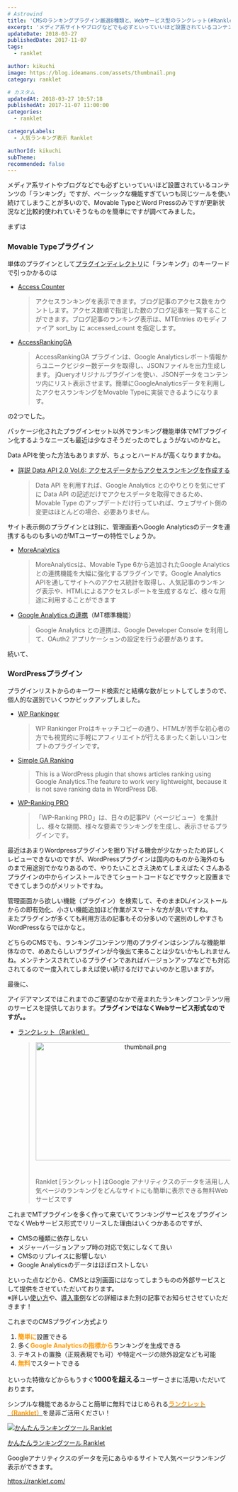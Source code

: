 ```yaml
---
# Astrowind
title: 'CMSのランキングプラグイン厳選8種類と、Webサービス型のランクレット(#Ranklet)'
excerpt: 'メディア系サイトやブログなどでも必ずといっていいほど設置されているコンテンツの「...'
updateDate: 2018-03-27
publishedDate: 2017-11-07
tags: 
  - ranklet

author: kikuchi
image: https://blog.ideamans.com/assets/thumbnail.png
category: ranklet

# カスタム
updatedAt: 2018-03-27 10:57:18
publishedAt: 2017-11-07 11:00:00
categories: 
  - ranklet

categoryLabels: 
  - 人気ランキング表示 Ranklet

authorId: kikuchi
subTheme: 
recommended: false
---
```


<p>メディア系サイトやブログなどでも必ずといっていいほど設置されているコンテンツの「ランキング」ですが、ベーシックな機能すぎていつも同じツールを使い続けてしまうことが多いので、Movable TypeとWord Pressのみですが更新状況など比較的使われていそうなものを簡単にですが調べてみました。</p>
<p>まずは</p>
<h3>Movable Typeプラグイン</h3>
<p>単体のプラグインとして<a href="https://plugins.movabletype.jp/search.html?q=%E3%83%A9%E3%83%B3%E3%82%AD%E3%83%B3%E3%82%B0&amp;_r=0.2909047209840194" target="_blank">プラグインディレクトリ</a>に「ランキング」のキーワードで引っかかるのは</p>
<ul><li><a href="https://plugins.movabletype.jp/masato_mori_1/access-counter.html" target="_blank">Access Counter</a>
<blockquote>アクセスランキングを表示できます。ブログ記事のアクセス数をカウントします。アクセス数順で指定した数のブログ記事を一覧することができます。ブログ記事のランキング表示は、MTEntries のモディファイア sort_by に accessed_count を指定します。</blockquote>
</li><li><a href="https://plugins.movabletype.jp/cool2ikou/accessrankingga.html" target="_blank">AccessRankingGA</a>
<blockquote>AccessRankingGA プラグインは、Google Analyticsレポート情報からユニークビジター数データを取得し、JSONファイルを出力生成します。 jQueryオリジナルプラグインを使い、JSONデータをコンテンツ内にリスト表示させます。簡単にGoogleAnalyticsデータを利用したアクセスランキングをMovable Typeに実装できるようになります。</blockquote>
</li></ul>
<p>の2つでした。</p>
<p>パッケージ化されたプラグインセット以外でランキング機能単体でMTプラグイン化するようなニーズも最近は少なさそうだったのでしょうがないのかなと。</p>
<p>Data APIを使った方法もありますが、ちょっとハードルが高くなりますかね。</p>
<ul><li><a href="https://www.movabletype.jp/blog/data-api-v2-06.html" target="_blank">詳説 Data API 2.0 Vol.6: アクセスデータからアクセスランキングを作成する</a>
<blockquote>Data API を利用すれば、Google Analytics とのやりとりを気にせずに Data API の記述だけでアクセスデータを取得できるため、Movable Type のアップデートだけ行っていれば、ウェブサイト側の変更はほとんどの場合、必要ありません。</blockquote>
</li></ul>
<p>サイト表示側のプラグインとは別に、管理画面へGoogle Analyticsのデータを連携するものも多いのがMTユーザーの特性でしょうか。</p>
<ul><li><a href="https://www.ideamans.com/mt/moreanalytics/" target="_blank">MoreAnalytics</a>
<blockquote>MoreAnalyticsは、Movable Type 6から追加されたGoogle Analyticsとの連携機能を大幅に強化するプラグインです。Google Analytics APIを通してサイトへのアクセス統計を取得し、人気記事のランキング表示や、HTMLによるアクセスレポートを生成するなど、様々な用途に利用することができます</blockquote>
</li><li><a href="https://www.movabletype.jp/documentation/mt6/settings/google-analytics.html" target="_blank">Google Analytics の連携</a>（MT標準機能）
<blockquote>Google Analytics との連携は、Google Developer Console を利用して、OAuth2 アプリケーションの設定を行う必要があります。</blockquote>
</li></ul>
<p> </p>
<p>続いて、</p>
<h3>WordPressプラグイン</h3>
<p>プラグインリストからのキーワード検索だと結構な数がヒットしてしまうので、個人的な選別でいくつかピックアップしました。</p>
<ul><li><a href="https://fwww-lab.com/" target="_blank">WP Rankinger</a>
<blockquote>WP Rankinger Proはキャッチコピーの通り、HTMLが苦手な初心者の方でも視覚的に手軽にアフィリエイトが行えるまったく新しいコンセプトのプラグインです。</blockquote>
</li><li><a href="https://simple-ga-ranking.org/" target="_blank">Simple GA Ranking</a>
<blockquote>This is a WordPress plugin that shows articles ranking using Google Analytics.The feature to work very lightweight, because it is not save ranking data in WordPress DB.</blockquote>
</li><li><a href="https://plugmize.jp/product/wp-ranking-pro/" target="_blank">WP-Ranking PRO</a>
<blockquote>「WP-Ranking PRO」は、日々の記事PV（ページビュー）を集計し、様々な期間、様々な要素でランキングを生成し、表示させるプラグインです。</blockquote>
</li></ul>
<p>最近はあまりWordpressプラグインを掘り下げる機会が少なかったため詳しくレビューできないのですが、WordPressプラグインは国内のものから海外のものまで用途別でかなりあるので、やりたいことさえ決めてしまえばたくさんあるプラグインの中からインストールできてショートコードなどでサクッと設置までできてしまうのがメリットですね。</p>
<p>管理画面から欲しい機能（プラグイン）を検索して、そのままDL/インストールからの即有効化、小さい機能追加ほど作業がスマートな方が良いですね。<br>またプラグインが多くても利用方法の記事もその分多いので選別のしやすさもWordPressならではかなと。</p>
<p> </p>
<p>どちらのCMSでも、ランキングコンテンツ用のプラグインはシンプルな機能単体なので、めあたらしいプラグインが今後出て来ることは少ないかもしれませんね。メンテナンスされているプラグインであればバージョンアップなどでも対応されてるので一度入れてしまえば使い続けるだけでよいのかと思いますが。</p>
<p> </p>
<p>最後に、</p>
<p>アイデアマンズではこれまでのご要望のなかで産まれたランキングコンテンツ用のサービスを提供しております。<strong>プラグインではなくWebサービス形式なのですが。。</strong></p>
<ul><li><a href="https://ranklet.com/" target="_blank">ランクレット（Ranklet）</a>
<blockquote><a href="https://ranklet.com/" target="_blank"><img alt="thumbnail.png" src="https://blog.ideamans.com/assets_c/2017/11/thumbnail-thumb-480xauto-68.png" class="mt-image-center" style="text-align: center; display: block; margin: 0 auto 20px;" width="480" height="267"></a><br>Ranklet [ランクレット] はGoogle アナリティクスのデータを活用し人気ページのランキングをどんなサイトにも簡単に表示できる無料Webサービスです</blockquote>
</li></ul>
<p>これまでMTプラグインを多く作って来ていてランキングサービスをプラグインでなくWebサービス形式でリリースした理由はいくつかあるのですが、</p>
<ul><li>CMSの種類に依存しない</li><li>メジャーバージョンアップ時の対応で気にしなくて良い</li><li>CMSのリプレイスに影響しない</li><li>Google Analyticsのデータはほぼロストしない</li></ul>
<p>といった点などから、CMSとは別画面にはなってしまうものの外部サービスとして提供をさせていただいております。<br>※詳しい<a href="https://ranklet.com/#features" target="_blank">使い方</a>や、<a href="https://ranklet.com/#showcase" target="_blank">導入事例</a>などの詳細はまた別の記事でお知らせさせていただきます！</p>
<p>これまでのCMSプラグイン方式より</p>
<ol><li><strong><span style="color: #ff9900;">簡単に</span></strong>設置できる</li><li>多く<span style="color: #ff9900;"><strong>Google Analyticsの指標から</strong></span>ランキングを生成できる</li><li>テキストの置換（正規表現でも可）や特定ページの除外設定なども可能</li><li><span style="color: #ff9900;"><strong>無料</strong></span>でスタートできる</li></ol>
<p>といった特徴などからもうすぐ<span style="font-size: 16px;"><strong>1000を超える</strong></span>ユーザーさまに活用いただいております。</p>
<p>シンプルな機能であるからこと簡単に無料ではじめられる<a href="https://ranklet.com/" target="_blank"><strong><span style="color: #ff9900;">ランクレット（Ranklet）</span></strong></a>を是非ご活用ください！</p>
<p> </p>
<div class="serviceBox">
<div class="serviceImage"><a href="https://ranklet.com/" target="_blank"><img src="https://blog.ideamans.com/assets/service-ranklet.jpg" alt="かんたんランキングツール Ranklet"></a></div>
<div class="serviceText">
<p class="serviceTitle"><a href="https://ranklet.com/" target="_blank">かんたんランキングツール Ranklet</a></p>
<p class="serviceDesc">Googleアナリティクスのデータを元にあらゆるサイトで人気ページランキング表示ができます。</p>
<p class="serviceLink"><a href="https://ranklet.com/" target="_blank">https://ranklet.com/</a></p>
</div>
</div>
